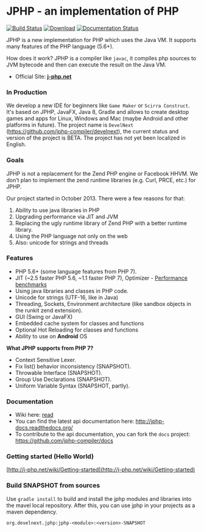 JPHP - an implementation of PHP
===============================

[![Build Status](https://travis-ci.org/jphp-compiler/jphp.svg?branch=master)](https://travis-ci.org/jphp-compiler/jphp)  [![Download](https://jitpack.io/v/org.develnext/jphp.svg)](https://jitpack.io/#org.develnext/jphp) [![Documentation Status](https://readthedocs.org/projects/jphp-docs/badge/?version=latest)](https://readthedocs.org/projects/jphp-docs/?badge=latest)

JPHP is a new implementation for PHP which uses the Java VM. It supports many features of the PHP language (5.6+).

How does it work? JPHP is a compiler like `javac`, it compiles php sources to JVM bytecode and then
can execute the result on the Java VM.

- Official Site: **[j-php.net](http://j-php.net/)**

### In Production

We develop a new IDE for beginners like `Game Maker` or `Scirra Construct`. It's based on JPHP, JavaFX, Java 8, Gradle and allows to create desktop games and apps for Linux, Windows and Mac (maybe Android and other platforms in future). The project name is `DevelNext` (https://github.com/jphp-compiler/develnext), the current status and version of the project is BETA. The project has not yet been localized in English. 

### Goals

JPHP is not a replacement for the Zend PHP engine or Facebook HHVM. We don’t plan to implement the zend runtime libraries (e.g. Curl, PRCE, etc.) for JPHP.

Our project started in October 2013. There were a few reasons for that:

1. Ability to use java libraries in PHP
2. Upgrading performance via JIT and JVM
3. Replacing the ugly runtime library of Zend PHP with a better runtime library.
4. Using the PHP language not only on the web
5. Also: unicode for strings and threads

### Features

+ PHP 5.6+ (some language features from PHP 7).
+ JIT (~2.5 faster PHP 5.6, ~1.1 faster PHP 7), Optimizer - [Performance benchmarks](http://blog.j-php.net/archives/34)
+ Using java libraries and classes in PHP code.
+ Unicode for strings (UTF-16, like in Java)
+ Threading, Sockets, Environment architecture (like sandbox objects in the runkit zend extension).
+ GUI (Swing or JavaFX)
+ Embedded cache system for classes and functions
+ Optional Hot Reloading for classes and functions
+ Ability to use on **Android** OS

**What JPHP supports from PHP 7?**
+ Context Sensitive Lexer.
+ Fix list() behavior inconsistency (SNAPSHOT).
+ Throwable Interface (SNAPSHOT).
+ Group Use Declarations (SNAPSHOT).
+ Uniform Variable Syntax (SNAPSHOT, partly).

### Documentation

- Wiki here: [read](http://j-php.net/wiki/)
- You can find the latest api documentation here: http://jphp-docs.readthedocs.org/
- To contribute to the api documentation, you can fork the `docs` project: https://github.com/jphp-compiler/docs


### Getting started (Hello World)

[http://j-php.net/wiki/Getting-started](http://j-php.net/wiki/Getting-started)

### Build SNAPSHOT from sources

Use `gradle install` to build and install the jphp modules and libraries into the mavel local repository. After this, you can use jphp in your projects as a maven dependency.

`org.develnext.jphp:jphp-<module>:<version>-SNAPSHOT`
